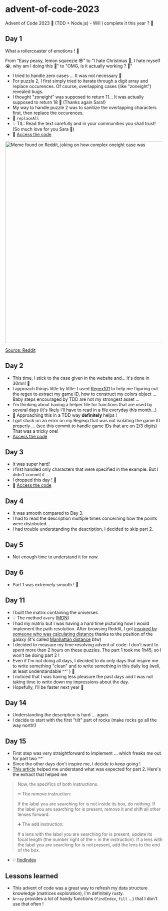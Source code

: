 # advent-of-code-2023
Advent of Code 2023 🎅 (TDD + Node.js) - Will I complete it this year ? 🔮

## Day 1

What a rollercoaster of emotions ! 🎢

From "Easy peasy, lemon squeezie 😎" to "I hate Christmas 🤬, I hate myself 😭, why am I doing this 🫠" to "OMG, is it actually working ? 🥹"

- I tried to handle zero cases ... It was not necessary 🤡
- For puzzle 2, I first simply tried to iterate through a digit array and replace occurences. Of course, overlapping cases (like "zoneight") revealed bugs.
- I thought "zoneight" was supposed to return 11... It was actually supposed to return 18 🤡 (Thanks again Sara!)
- My way to handle puzzle 2 was to sanitize the overlapping characters first, then replace the occurences.
- 💜 `replaceAll`
- 💡 TIL: Read the text carefully and in your communities you shall trust! (So much love for you Sara 💜)
- 🤖 [Access the code](https://github.com/leiluspocus/advent-of-code-2023/tree/main/day1)

<img width="645" alt="Meme found on Reddit, joking on how complex oneight case was" src="https://github.com/leiluspocus/advent-of-code-2023/assets/1473845/d19c69f0-d574-4f56-addc-c98e410de335">

[Source: Reddit](https://www.reddit.com/r/adventofcode/comments/188wjj8/2023_day_1_did_not_see_this_coming/)



## Day 2
- This time, I stick to the case given in the website and... it's done in 30mn! 🥳
- I approach things little by little: I used [Regex101](https://regex101.com/r/hDYqxN/1) to help me figuring out the regex to extract my game ID, how to construct my colors object ... Baby steps encouraged by TDD are not my strongest asset ...
- I'm thinking about having a helper file for functions that are used by several days (it's likely i'll have to read in a file everyday this month...)
- 💜 Approaching this in a TDD way **definitely** helps !
- I got stuck on an error on my Regexp that was not isolating the game ID properly ... (see this commit to handle game IDs that are on 2/3 digits) That was a tricky one!
- [Access the code](https://github.com/leiluspocus/advent-of-code-2023/tree/main/day2)

## Day 3
- It was super hard!
- I first handled only characters that were specified in the example. But I didn't commit it ...
- I dropped this day ! 🚪
- 🤖 [Access the code](https://github.com/leiluspocus/advent-of-code-2023/tree/main/day3)

## Day 4
- It was smooth compared to Day 3.
- I had to read the description multiple times concerning how the points were distributed...
- I had trouble understanding the description, I decided to skip part 2.

## Day 5
- Not enough time to understand it for now.

## Day 6
- Part 1 was extremely smooth ! 🥹

## Day 11
- I built the matrix containing the universes
- 💡 The method `every` ([MDN](https://developer.mozilla.org/fr/docs/Web/JavaScript/Reference/Global_Objects/Array/every))
- I had my matrix but I was having a hard time picturing how I would implement the path resolution. After browsing Reddit, I got [inspired by someone who was calculating distance](https://www.reddit.com/r/adventofcode/comments/18fmrjk/comment/kcvnsna/?utm_source=share&utm_medium=web3x&utm_name=web3xcss&utm_term=1&utm_content=share_button) thanks to the position of the galaxy (it's called [Manhattan distance](https://fr.wikipedia.org/wiki/Distance_de_Manhattan) btw)
- I decided to measure my time resolving advent of code: I don't want to spent more than 2 hours on these puzzles. The part 1 took me 1h45, so I won't be doing part 2 !
- Even if I'm not doing all days, I decided to do only days that inspire me to write something "clean" and to write something in this daily log (well, at least understandable ^^' ) 🧽
- I noticed that I was having less pleasure the past days and I was not taking time to write down my impressions about the day.
- Hopefully, I'll be faster next year 🎢

## Day 14
- Understanding the description is hard ... again.
- I decide to start with the first "tilt" part of rocks (make rocks go all the way north!)

## Day 15
- First step was very straightforward to implement ... which freaks me out for part two ^^'
- Since the other days don't inspire me, I decide to keep going !
- [This article](https://dev.to/nickymeuleman/advent-of-code-2023-day-15-4h7c) helped me understand what was expected for part 2. Here's the extract that helped me
> Now, the specifics of both instructions.
>
> ➖ The remove instruction:
>
> If the label you are searching for is not inside its box, do nothing.
> If the label you are searching for is present, remove it and shift all other lenses forward.
>
>
> ➕ The add instruction:
>
> If a lens with the label you are searching for is present, update its focal length (the number right of the = in the instruction).
> If a lens with the label you are searching for is not present, add the lens to the end of the box.
>
>
- 💡 [findIndex](https://developer.mozilla.org/fr/docs/Web/JavaScript/Reference/Global_Objects/Array/findIndex)


## Lessons learned
- This advent of code was a great way to refresh my data structure knowledge (matrices exploration), I'm definitely rusty.
- `Array` provides a lot of handy functions (`findIndex`, `fill` ...) that I don't use that often !
